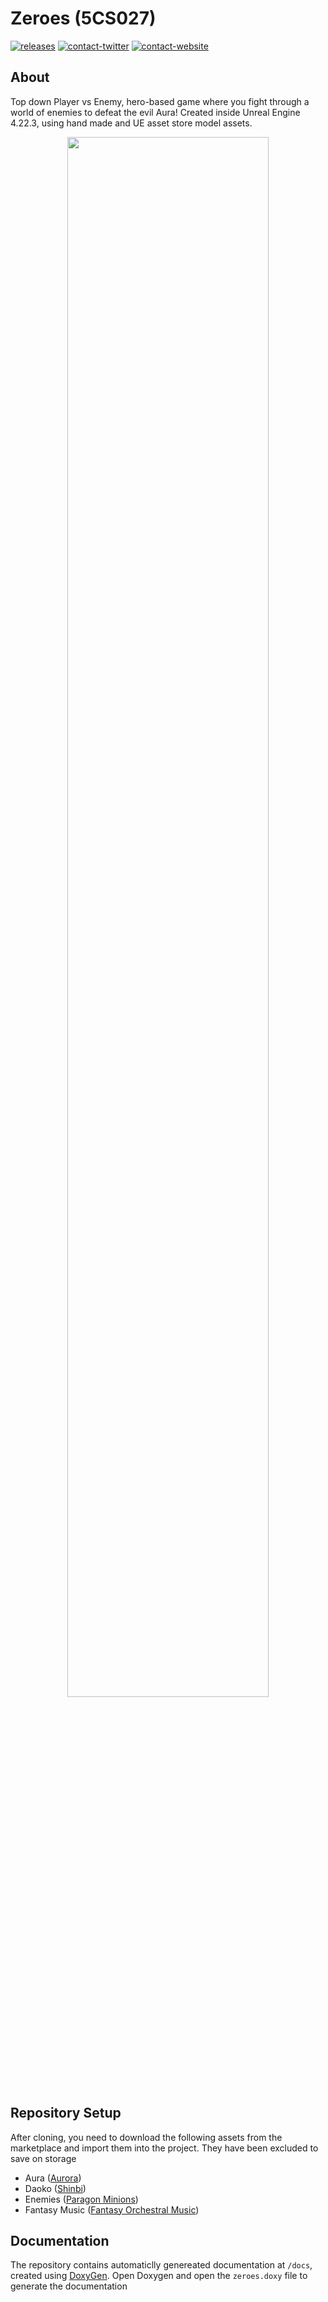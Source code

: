 # Zeroes (5CS027)
[![releases](https://img.shields.io/badge/download-/releases/-green.svg?style=flat-square)](https://github.com/JoshLmao/6CS007-ProjectBoss/releases)
[![contact-twitter](https://img.shields.io/badge/twitter-JoshLmao-blue.svg?style=flat-square&logo=twitter)](https://twitter.com/joshlmao)
[![contact-website](https://img.shields.io/badge/website-joshlmao.com-lightgrey.svg?style=flat-square)](http://joshlmao.com)

## About

Top down Player vs Enemy, hero-based game where you fight through a world of enemies to defeat the evil Aura! Created inside Unreal Engine 4.22.3, using hand made and UE asset store model assets.

<p align="center">
	<a href="https://youtu.be/HmhtK7DlICc">
		<img src="https://user-images.githubusercontent.com/22716832/112628248-8a00a200-8e2a-11eb-8b4d-a275d861a844.jpg" width="80%">
	</a>
</p>


## Repository Setup

After cloning, you need to download the following assets from the marketplace and import them into the project. They have been excluded to save on storage

- Aura ([Aurora](https://www.unrealengine.com/marketplace/en-US/product/paragon-aurora))
- Daoko ([Shinbi](https://www.unrealengine.com/marketplace/en-US/product/paragon-shinbi))
- Enemies ([Paragon Minions](https://www.unrealengine.com/marketplace/en-US/product/paragon-minions))
- Fantasy Music ([Fantasy Orchestral Music](https://www.unrealengine.com/marketplace/en-US/product/fantasy-orchestral-music))

## Documentation

The repository contains automaticlly genereated documentation at ```/docs```, created using [DoxyGen](https://www.doxygen.nl/index.html). Open Doxygen and open the ```zeroes.doxy``` file to generate the documentation
